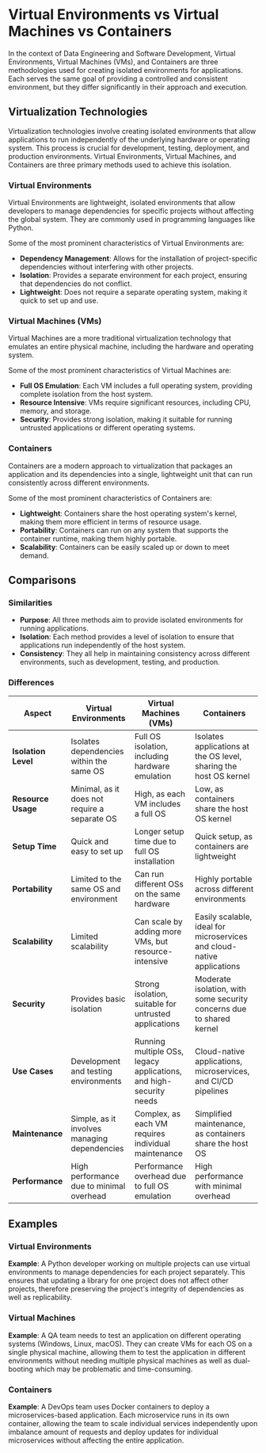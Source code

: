 # Virtual Environments vs Virtual Machines vs Containers

In the context of Data Engineering and Software Development, Virtual Environments, Virtual Machines (VMs), and Containers are three methodologies used for creating isolated environments for applications. Each serves the same goal of providing a controlled and consistent environment, but they differ significantly in their approach and execution.

## Virtualization Technologies

Virtualization technologies involve creating isolated environments that allow applications to run independently of the underlying hardware or operating system. This process is crucial for development, testing, deployment, and production environments. Virtual Environments, Virtual Machines, and Containers are three primary methods used to achieve this isolation.

### Virtual Environments

Virtual Environments are lightweight, isolated environments that allow developers to manage dependencies for specific projects without affecting the global system. They are commonly used in programming languages like Python.

Some of the most prominent characteristics of Virtual Environments are:

- **Dependency Management**: Allows for the installation of project-specific dependencies without interfering with other projects.
- **Isolation**: Provides a separate environment for each project, ensuring that dependencies do not conflict.
- **Lightweight**: Does not require a separate operating system, making it quick to set up and use.

### Virtual Machines (VMs)

Virtual Machines are a more traditional virtualization technology that emulates an entire physical machine, including the hardware and operating system.

Some of the most prominent characteristics of Virtual Machines are:

- **Full OS Emulation**: Each VM includes a full operating system, providing complete isolation from the host system.
- **Resource Intensive**: VMs require significant resources, including CPU, memory, and storage.
- **Security**: Provides strong isolation, making it suitable for running untrusted applications or different operating systems.

### Containers

Containers are a modern approach to virtualization that packages an application and its dependencies into a single, lightweight unit that can run consistently across different environments.

Some of the most prominent characteristics of Containers are:

- **Lightweight**: Containers share the host operating system's kernel, making them more efficient in terms of resource usage.
- **Portability**: Containers can run on any system that supports the container runtime, making them highly portable.
- **Scalability**: Containers can be easily scaled up or down to meet demand.

## Comparisons

### Similarities

- **Purpose**: All three methods aim to provide isolated environments for running applications.
- **Isolation**: Each method provides a level of isolation to ensure that applications run independently of the host system.
- **Consistency**: They all help in maintaining consistency across different environments, such as development, testing, and production.

### Differences

| Aspect                  | Virtual Environments                                      | Virtual Machines (VMs)                                                | Containers                                                            |
|-------------------------|-----------------------------------------------------------|----------------------------------------------------------------------|----------------------------------------------------------------------|
| **Isolation Level**     | Isolates dependencies within the same OS                  | Full OS isolation, including hardware emulation                       | Isolates applications at the OS level, sharing the host OS kernel     |
| **Resource Usage**      | Minimal, as it does not require a separate OS             | High, as each VM includes a full OS                                   | Low, as containers share the host OS kernel                           |
| **Setup Time**          | Quick and easy to set up                                  | Longer setup time due to full OS installation                         | Quick setup, as containers are lightweight                            |
| **Portability**         | Limited to the same OS and environment                    | Can run different OSs on the same hardware                            | Highly portable across different environments                         |
| **Scalability**         | Limited scalability                                       | Can scale by adding more VMs, but resource-intensive                  | Easily scalable, ideal for microservices and cloud-native applications|
| **Security**            | Provides basic isolation                                  | Strong isolation, suitable for untrusted applications                 | Moderate isolation, with some security concerns due to shared kernel  |
| **Use Cases**           | Development and testing environments                      | Running multiple OSs, legacy applications, and high-security needs    | Cloud-native applications, microservices, and CI/CD pipelines         |
| **Maintenance**         | Simple, as it involves managing dependencies              | Complex, as each VM requires individual maintenance                   | Simplified maintenance, as containers share the host OS               |
| **Performance**         | High performance due to minimal overhead                  | Performance overhead due to full OS emulation                         | High performance with minimal overhead                                |

## Examples

### Virtual Environments

**Example**: A Python developer working on multiple projects can use virtual environments to manage dependencies for each project separately. This ensures that updating a library for one project does not affect other projects, therefore preserving the project's integrity of dependencies as well as replicability.

### Virtual Machines

**Example**: A QA team needs to test an application on different operating systems (Windows, Linux, macOS). They can create VMs for each OS on a single physical machine, allowing them to test the application in different environments without needing multiple physical machines as well as dual-booting which may be problematic and time-consuming.

### Containers

**Example**: A DevOps team uses Docker containers to deploy a microservices-based application. Each microservice runs in its own container, allowing the team to scale individual services independently upon imbalance amount of requests and deploy updates for individual microservices without affecting the entire application.
